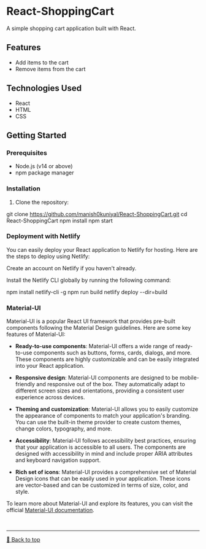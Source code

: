 # React-ShoppingCart

A simple shopping cart application built with React.

<a name="back-to-top"></a>

## Features

- Add items to the cart
- Remove items from the cart

## Technologies Used

- React
- HTML
- CSS

## Getting Started

### Prerequisites

- Node.js (v14 or above)
- npm package manager

### Installation

1. Clone the repository:

git clone https://github.com/manish0kuniyal/React-ShoppingCart.git
cd React-ShoppingCart
npm install
npm start

### Deployment with Netlify
You can easily deploy your React application to Netlify for hosting. Here are the steps to deploy using Netlify:

Create an account on Netlify if you haven't already.

Install the Netlify CLI globally by running the following command:

npm install netlify-cli -g
npm run build
netlify deploy --dir=build



### Material-UI 

Material-UI is a popular React UI framework that provides pre-built components following the Material Design guidelines. Here are some key features of Material-UI:

- **Ready-to-use components**: Material-UI offers a wide range of ready-to-use components such as buttons, forms, cards, dialogs, and more. These components are highly customizable and can be easily integrated into your React application.

- **Responsive design**: Material-UI components are designed to be mobile-friendly and responsive out of the box. They automatically adapt to different screen sizes and orientations, providing a consistent user experience across devices.

- **Theming and customization**: Material-UI allows you to easily customize the appearance of components to match your application's branding. You can use the built-in theme provider to create custom themes, change colors, typography, and more.

- **Accessibility**: Material-UI follows accessibility best practices, ensuring that your application is accessible to all users. The components are designed with accessibility in mind and include proper ARIA attributes and keyboard navigation support.

- **Rich set of icons**: Material-UI provides a comprehensive set of Material Design icons that can be easily used in your application. These icons are vector-based and can be customized in terms of size, color, and style.

To learn more about Material-UI and explore its features, you can visit the official [Material-UI documentation](https://mui.com/).

<br><hr>
[🔼 Back to top](#back-to-top)
